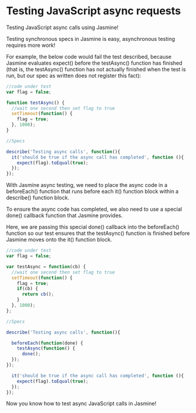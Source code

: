 #  Testing JavaScript async requests

Testing JavaScript async calls using Jasmine!

Testing synchronous specs in Jasmine is easy, asynchronous testing requires more work!

For example, the below code would fail the test described, because Jasmine evaluates expect() before the testAsync() function has finished (that is, the testAsync() function has  not actually finished when the test is run, but our spec as written does not register this fact):

```javascript
//code under test
var flag = false;

function testAsync() {
  //wait one second then set flag to true
  setTimeout(function() {
    flag = true;
  }, 1000);
}

//Specs

describe('Testing async calls', function(){
  it('should be true if the async call has completed', function (){
    expect(flag).toEqual(true);
  });
});
```

With Jasmine async testing, we need to place the async code in a beforeEach() function that runs before each it() function block within a describe() function block.

To ensure the async code has completed, we also need to use a special done() callback function that Jasmine provides.

Here, we are passing this special done() callback into the beforeEach() function so our test ensures that the testAsync() function is finished before Jasmine moves onto the it() function block.

```javascript
//code under test
var flag = false;

var testAsync = function(cb) {
  //wait one second then set flag to true
  setTimeout(function() {
    flag = true;
    if(cb) {
      return cb();
    }
  }, 1000);
};

//Specs

describe('Testing async calls', function(){

  beforeEach(function(done) {
    testAsync(function() {
      done();
  });
});

  it('should be true if the async call has completed', function (){
    expect(flag).toEqual(true);
  });
});
```
Now you know how to test async JavaScript calls in Jasmine!
